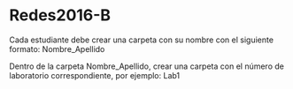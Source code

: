 # Redes2016-B

Cada estudiante debe crear una carpeta con su nombre con el siguiente formato: Nombre_Apellido

Dentro de la carpeta Nombre_Apellido, crear una carpeta con el número de laboratorio correspondiente, por ejemplo: Lab1
